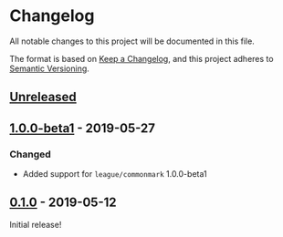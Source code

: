 # Changelog

All notable changes to this project will be documented in this file.

The format is based on [Keep a Changelog](https://keepachangelog.com/en/1.0.0/),
and this project adheres to [Semantic Versioning](https://semver.org/spec/v2.0.0.html).

## [Unreleased][unreleased]

## [1.0.0-beta1] - 2019-05-27

### Changed

 - Added support for `league/commonmark` 1.0.0-beta1

## [0.1.0] - 2019-05-12

Initial release!

[unreleased]: https://github.com/thephpleague/commonmark-ext-task-list/compare/v1.0.0-beta1...HEAD
[1.0.0-beta1]: https://github.com/thephpleague/commonmark-ext-task-list/compare/v0.1.0...v1.0.0-beta1
[0.1.0]: https://github.com/thephpleague/commonmark-ext-task-list/commits/v0.1.0
